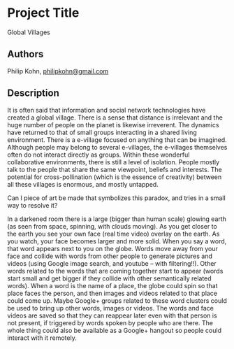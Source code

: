 # Project Title
Global Villages

## Authors
Philip Kohn, philipkohn@gmail.com

## Description
It is often said that information and social network technologies have created a global village.  There is a sense that distance is irrelevant and the huge number of people on the planet is likewise irreverent.  The dynamics have returned to that of small groups interacting in a shared living environment.  There is a e-village focused on anything that can be imagined.  Although people may belong to several e-villages, the e-villages themselves often do not interact directly as groups.  Within these wonderful collaborative environments, there is still a level of isolation.  People mostly talk to the people that share the same viewpoint, beliefs and interests.  The potential for cross-pollination (which is the essence of creativity) between all these villages is enormous, and mostly untapped.

Can I piece of art be made that symbolizes this paradox, and tries in a small way to resolve it?

In a darkened room there is a large (bigger than human scale) glowing earth (as seen from space, spinning, with clouds moving).  As you get closer to the earth you see your own face (real time video) overlay on the earth.  As you watch, your face becomes larger and more solid.  When you say a word, that word appears next to you on the globe.  Words move away from your face and collide with words from other people to generate pictures and videos (using Google image search, and youtube – with filtering!!).  Other words related to the words that are coming together start to appear (words start small and get bigger if they collide with other semantically related words).  When a word is the name of a place, the globe could spin so that place faces the person, and then images and videos related to that place could come up.  Maybe Google+ groups related to these word clusters could be used to bring up other words, images or videos.  The words and face videos are saved so that they can reappear later even with that person is not present, if triggered by words spoken by people who are there.  The whole thing could also be available as a Google+ hangout so people could interact with it remotely.
